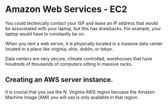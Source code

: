 # Amazon Web Services - EC2
You could technically contact your ISP and lease an IP address that would be associeated with your laptop, but this has drawbacks. For example, your laptop would have to constantly be on. 

When you rent a web server, it is physically located in a massive data center located in a place like virginia, ohio, dublin, or tokyo. 

Data centers are very secure, climate controlled, warehouses that have houdreds of thousands of computers sitting in massive racks. 

## Creating an AWS server instance.
It is crucial that you use the N. Virginia AWS region becuase the Amazon Machine Image (AMI) you will use is only available in that region. 